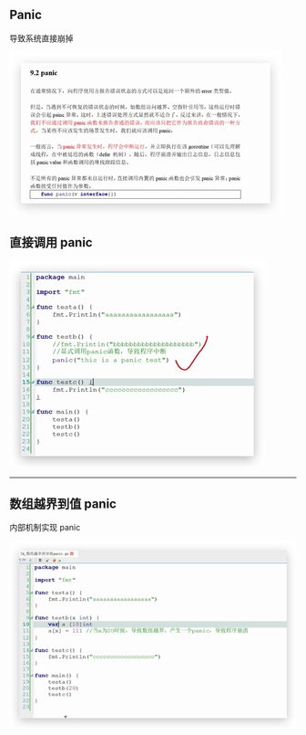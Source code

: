 ## Panic

导致系统直接崩掉

![image-20190512220439139](assets/image-20190512220439139.png)

## 直接调用 panic

![image-20190512220919871](assets/image-20190512220919871.png)

----



## 数组越界到值 panic

内部机制实现 panic

![image-20190512221126792](assets/image-20190512221126792.png)